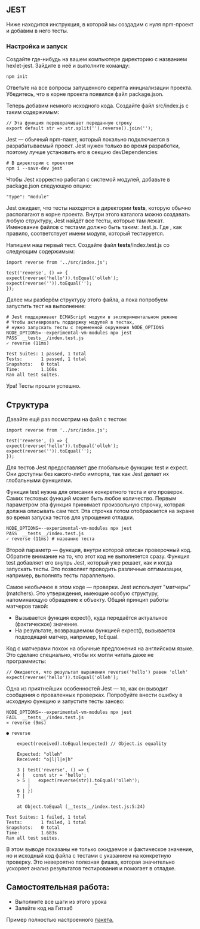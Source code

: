 ## JEST

Ниже находится инструкция, в которой мы создадим с нуля npm-проект и добавим в него тесты.

### Настройка и запуск

Создайте где-нибудь на вашем компьютере директорию с названием hexlet-jest. Зайдите в неё и выполните команду:

    npm init

Ответьте на все вопросы запущенного скрипта инициализации проекта. Убедитесь, что в корне проекта появился файл package.json.

Теперь добавим немного исходного кода. Создайте файл src/index.js с таким содержимым:

    // Эта функция переворачивает переданную строку
    export default str => str.split('').reverse().join('');

Jest — обычный npm-пакет, который локально подключается в разрабатываемый проект. Jest нужен только во время разработки, поэтому лучше установить его в секцию devDependencies:

    # В директории с проектом
    npm i --save-dev jest

Чтобы Jest корректно работал с системой модулей, добавьте в package.json следующую опцию:

    "type": "module"

Jest ожидает, что тесты находятся в директории __tests__, которую обычно располагают в корне проекта. Внутри этого каталога можно создавать любую структуру, Jest найдёт все тесты, которые там лежат. Именование файлов с тестами должно быть таким: <name>.test.js. Где <name>, как правило, соответствует имени модуля, который тестируется.

Напишем наш первый тест. Создайте файл __tests__/index.test.js со следующим содержимым:

    import reverse from '../src/index.js';

    test('reverse', () => {
    expect(reverse('hello')).toEqual('olleh');
    expect(reverse('')).toEqual('');
    });

Далее мы разберём структуру этого файла, а пока попробуем запустить тест на выполнение:

    # Jest поддерживает ECMAScript модули в экспериментальном режиме
    # Чтобы активировать поддержку модулей в тестах,
    # нужно запускать тесты с переменной окружения NODE_OPTIONS
    NODE_OPTIONS=--experimental-vm-modules npx jest
    PASS  __tests__/index.test.js
    ✓ reverse (11ms)

    Test Suites: 1 passed, 1 total
    Tests:       1 passed, 1 total
    Snapshots:   0 total
    Time:        1.166s
    Ran all test suites.

Ура! Тесты прошли успешно.

## Структура

Давайте ещё раз посмотрим на файл с тестом:

    import reverse from '../src/index.js';

    test('reverse', () => {
    expect(reverse('hello')).toEqual('olleh');
    expect(reverse('')).toEqual('');
    });

Для тестов Jest предоставляет две глобальные функции: test и expect. Они доступны без какого-либо импорта, так как Jest делает их глобальными функциями.

Функция test нужна для описания конкретного теста и его проверок. Самих тестовых функций может быть любое количество. Первым параметром эта функция принимает произвольную строчку, которая должна описывать сам тест. Эта строчка потом отображается на экране во время запуска тестов для упрощения отладки.

    NODE_OPTIONS=--experimental-vm-modules npx jest
    PASS  __tests__/index.test.js
    ✓ reverse (11ms) # название теста


Второй параметр — функция, внутри которой описан проверочный код. Обратите внимание на то, что этот код не выполняется сразу. Функция test добавляет его внутрь Jest, который уже решает, как и когда запускать тесты. Это позволяет проводить различные оптимизации, например, выполнять тесты параллельно.

Самое необычное в этом коде — проверки. Jest использует "матчеры" (matchers). Это утверждения, имеющие особую структуру, напоминающую обращение к объекту. Общий принцип работы матчеров такой:
* Вызывается функция expect(), куда передаётся актуальное (фактическое) значение.
* На результате, возвращаемом функцией expect(), вызывается подходящий матчер, например, toEqual.

Код с матчерами похож на обычные предложения на английском языке. Это сделано специально, чтобы их могли читать даже не программисты:

    // Ожидается, что результат выражения reverse('hello') равен 'olleh'
    expect(reverse('hello')).toEqual('olleh');

Одна из приятнейших особенностей Jest — то, как он выводит сообщения о проваленных проверках. Попробуйте внести ошибку в исходную функцию и запустите тесты заново:

    NODE_OPTIONS=--experimental-vm-modules npx jest
    FAIL  __tests__/index.test.js
    ✕ reverse (9ms)

    ● reverse

        expect(received).toEqual(expected) // Object.is equality

        Expected: "olleh"
        Received: "o|l|l|e|h"

        3 | test('reverse', () => {
        4 |   const str = 'hello';
        > 5 |   expect(reverse(str)).toEqual('olleh');
            |                        ^
        6 | })
        7 |

        at Object.toEqual (__tests__/index.test.js:5:24)

    Test Suites: 1 failed, 1 total
    Tests:       1 failed, 1 total
    Snapshots:   0 total
    Time:        1.683s
    Ran all test suites.

В этом выводе показаны не только ожидаемое и фактическое значение, но и исходный код файла с тестами с указанием на конкретную проверку. Это невероятно полезная фишка, которая значительно ускоряет анализ результатов тестирования и помогает в отладке.

## Самостоятельная работа:
* Выполните все шаги из этого урока
* Залейте код на Гитхаб

Пример полностью настроенного [пакета.](https://github.com/hexlet-boilerplates/nodejs-package)
